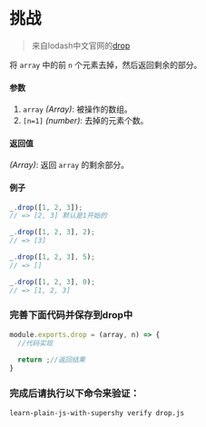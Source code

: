 # 挑战

> 来自lodash中文官网的[drop](http://lodashjs.com/docs/#_droparray-n1)

将 `array` 中的前 `n` 个元素去掉，然后返回剩余的部分。

#### 参数

1. `array` *(Array)*: 被操作的数组。
2. `[n=1]` *(number)*: 去掉的元素个数。

#### 返回值

*(Array)*: 返回 `array` 的剩余部分。

#### 例子

```javascript
_.drop([1, 2, 3]);
// => [2, 3] 默认是1开始的

_.drop([1, 2, 3], 2);
// => [3]

_.drop([1, 2, 3], 5);
// => []

_.drop([1, 2, 3], 0);
// => [1, 2, 3]
```

### 完善下面代码并保存到drop中

```javascript
module.exports.drop = (array, n) => {
  //代码实现
  
  return ;//返回结果
}
```

### 完成后请执行以下命令来验证：

```learn-plain-js-with-supershy verify drop.js```

